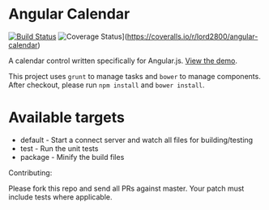 Angular Calendar
================

[![Build Status](https://travis-ci.org/lord2800/angular-calendar.png?branch=master)](https://travis-ci.org/lord2800/angular-calendar) ![Coverage Status](https://coveralls.io/repos/lord2800/angular-calendar/badge.png)](https://coveralls.io/r/lord2800/angular-calendar)

A calendar control written specifically for Angular.js. [View the demo](http://lord2800.github.io/angular-calendar).

This project uses `grunt` to manage tasks and `bower` to manage components. After checkout, please run `npm install` and `bower install`.

Available targets
=================

* default - Start a connect server and watch all files for building/testing
* test - Run the unit tests
* package - Minify the build files

Contributing:

Please fork this repo and send all PRs against master. Your patch must include tests where applicable.
